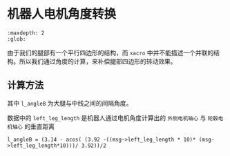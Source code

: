 # 机器人电机角度转换

```{toctree}
:maxdepth: 2
:glob:
```

由于我们的腿部有一个平行四边形的结构，而 `xacro` 中并不能描述一个并联的结构。所以我们通过角度的计算，来补偿腿部四边形的转动效果。

## 计算方法

其中 `l_angleB` 为大腿与中线之间的间隔角度。

数据中的 `left_leg_length` 是机器人通过电机角度计算出的 `外侧电机轴心` 与 `轮毂电机轴心` 的垂直距离

```
l_angleB = (3.14 - acos( (3.92 -((msg->left_leg_length * 10)* (msg->left_leg_length*10)))/ 3.92))/2
```


